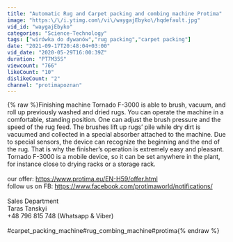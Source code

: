 ```yaml
---
title: "Automatic Rug and Carpet packing and combing machine Protima"
image: "https:\/\/i.ytimg.com\/vi\/waygajEbyko\/hqdefault.jpg"
vid_id: "waygajEbyko"
categories: "Science-Technology"
tags: ["wirówka do dywanów","rug packing","carpet packing"]
date: "2021-09-17T20:48:04+03:00"
vid_date: "2020-05-29T16:00:39Z"
duration: "PT7M35S"
viewcount: "766"
likeCount: "10"
dislikeCount: "2"
channel: "protimapoznan"
---
```

{% raw %}Finishing machine Tornado F-3000 is able to brush, vacuum, and roll up previously washed and dried rugs. You can operate the machine in a comfortable, standing position. One can adjust the brush pressure and the speed of the rug feed. The brushes lift up rugs’ pile while dry dirt is vacuumed and collected in a special absorber attached to the machine. Due to special sensors, the device can recognize the beginning and the end of the rug. That is why the finisher’s operation is extremely easy and pleasant. Tornado F-3000 is a mobile device, so it can be set anywhere in the plant, for instance close to drying racks or a storage rack.<br /><br />our offer: <a rel="nofollow" target="blank" href="https://www.protima.eu/EN-H59/offer.html">https://www.protima.eu/EN-H59/offer.html</a><br />follow us on FB: <a rel="nofollow" target="blank" href="https://www.facebook.com/protimaworld/notifications/">https://www.facebook.com/protimaworld/notifications/</a><br /><br />Sales Department<br />Taras Tanskyi<br />+48 796 815 748 (Whatsapp &amp; Viber)<br /><br />#carpet_packing_machine#rug_combing_machine#protima{% endraw %}
